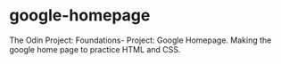 # google-homepage

The Odin Project: Foundations- Project: Google Homepage.
Making the google home page to practice HTML and CSS.
